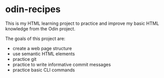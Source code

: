 # odin-recipes

This is my HTML learning project to practice and improve my basic HTML knowledge from the Odin project.

The goals of this project are:

-   create a web page structure
-   use semantic HTML elements
-   practice git
-   practice to write informative commit messages
-   practice basic CLI commands
